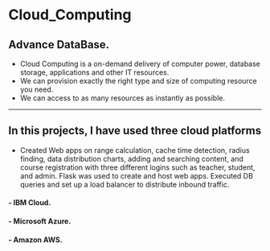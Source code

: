 # Cloud_Computing
## Advance DataBase.

* Cloud Computing is a on-demand delivery of computer power, database storage, applications and other IT resources.
* We can provision exactly the right type and size of computing resource you need.
* We can access to as many resources as instantly as possible.
--------------------------------------------------------------------------------------------------------------------------------
## In this projects, I have used three cloud platforms

* Created Web apps on range calculation, cache time detection, radius finding, data distribution charts, adding and searching content, and course registration with three different logins such as teacher, student, and admin. Flask was used to create and host web apps. Executed DB queries and set up a load balancer to distribute inbound traffic.

#### - IBM Cloud.
#### - Microsoft Azure.
#### - Amazon AWS.

